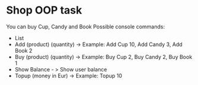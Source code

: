 ﻿# Shop OOP task
You can buy Cup, Candy and Book
Possible console commands:
- List
- Add (product) (quantity) -> Example: Add Cup 10, Add Candy 3, Add Book 2
- Buy (product) (quantity) -> Example: Buy Cup 2, Buy Candy 2, Buy Book 1
- Show Balance - > Show user balance
- Topup (money in Eur) -> Example: Topup 10